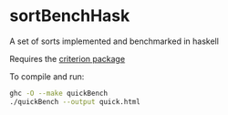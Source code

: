 # sortBenchHask
A set of sorts implemented and benchmarked in haskell

Requires the [criterion package](http://www.serpentine.com/criterion/tutorial.html)

To compile and run:
```sh
ghc -O --make quickBench
./quickBench --output quick.html
```
